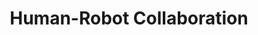 ---
layout: research_detail
title: Human-Robot Collaboration
area_id: human-robot
permalink: /research/human-robot/
description: "We develop frameworks that enable robots to understand human intentions and collaborate seamlessly with people in shared tasks."
content_groups:
  - title: "Intention Recognition and Prediction"
    image: "/images/research_img/4.jpg"
    caption: "Predicting human actions and goals from partial observations."
    description: |
      We develop models that enable robots to infer human intentions from observable behavior, allowing for proactive assistance and seamless collaboration. Our methods combine Bayesian inference with deep learning for robust prediction.

      The system can reason about hierarchical goals and subgoals, adapting its behavior based on its understanding of human objectives.

      Applications include collaborative assembly, co-manipulation tasks, and assistive robotics.

  - title: "Safe Physical Interaction"
    image: "/images/research_img/5.jpg"
    caption: "Ensuring safety during physical human-robot contact."
    description: |
      We design control frameworks that guarantee safety during physical human-robot interaction. Our methods include real-time collision detection, compliant control, and risk-aware planning.

      The research addresses both intentional physical guidance and unexpected contacts, ensuring robot behavior remains safe under all conditions.

      We've validated these approaches in manufacturing, healthcare, and domestic assistance scenarios.

  - title: "Shared Autonomy"
    image: "/images/research_img/6.jpg"
    caption: "Dynamic allocation of control between human and robot partners."
    description: |
      We develop shared autonomy systems that dynamically adjust the level of robot assistance based on context, user performance, and stated preferences. This enables fluid collaboration where control authority shifts appropriately.

      Our frameworks incorporate models of human capability and preference to provide the right type and amount of assistance.

      Applications include teleoperation, assistive devices, and complex task execution where human expertise complements robotic capabilities.
---